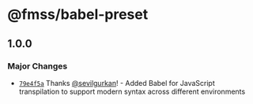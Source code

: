 # @fmss/babel-preset

## 1.0.0

### Major Changes

- [`79e4f5a`](https://github.com/sevilgurkan/web-configs/commit/79e4f5aceccf100be1a299cf1268df7656087b06) Thanks [@sevilgurkan](https://github.com/sevilgurkan)! - Added Babel for JavaScript transpilation to support modern syntax across different environments
